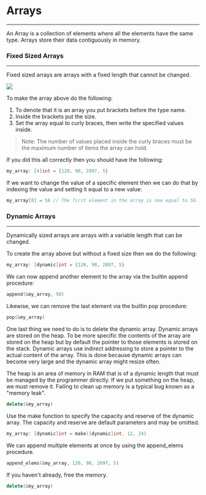 # Arrays
---

An Array is a collection of elements where all the elements have the same type.
Arrays store their data contiguously in memory.

### Fixed Sized Arrays
---
Fixed sized arrays are arrays with a fixed length that cannot be changed.

![](/images/fundamental_types/2.6_0.svg)

To make the array above do the following:
1. To denote that it is an array you put brackets before the type name.
2. Inside the brackets put the size.
3. Set the array equal to curly braces, then write the specified values inside.

> Note: The number of values placed inside the curly braces must be the maximum number of items the array can hold.

If you did this all correctly then you should have the following:
```cpp
my_array: [4]int = {120, 98, 2097, 5}
```

If we want to change the value of a specific element then we can do that by indexing the value and setting it equal to a new value:
```cpp
my_array[0] = 56 // The first element in the array is now equal to 56.
```

### Dynamic Arrays
---
Dynamically sized arrays are arrays with a variable length that can be changed.

To create the array above but without a fixed size then we do the following:
```cpp
my_array: [dynamic]int = {120, 98, 2097, 5}
```
We can now append another element to the array via the builtin append procedure:
```cpp
append(&my_array, 50)
```
Likewise, we can remove the last element via the builtin pop procedure:
```cpp
pop(&my_array)
```
One last thing we need to do is to delete the dynamic array. Dynamic arrays are stored on the heap.
To be more specific the contents of the array are stored on the heap but by default the pointer to those elements is stored on the stack.
Dynamic arrays use indirect addressing to store a pointer to the actual content of the array.
This is done because dynamic arrays can become very large and the dynamic array might resize often.

The heap is an area of memory in RAM that is of a dynamic length that must be managed by the programmer directly.
If we put something on the heap, we must remove it. Failing to clean up memory is a typical bug known as a "memory leak".

```cpp
delete(&my_array)
```

Use the make function to specify the capacity and reserve of the dynamic array. The capacity and reserve are default parameters and may be omitted.
```cpp
my_array: [dynamic]int = make([dynamic]int, 12, 24)
```

We can append multiple elements at once by using the append_elems procedure.
```cpp
append_elems(&my_array, 120, 98, 2097, 5)
```
If you haven't already, free the memory.
```cpp
delete(&my_array)
```
